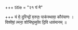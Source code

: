 +++
title = "२१ यं मे"

+++
यं मे॒ दुरिन्द्रो॑ म॒रुतः॒ पाक॑स्थामा॒ कौर॑याणः ।  
विश्वे॑षां॒ त्मना॒ शोभि॑ष्ठ॒मुपे॑व दि॒वि धाव॑मानम् ॥
